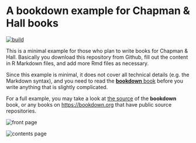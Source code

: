# A bookdown example for Chapman & Hall books

[![build](https://github.com/fawda123/micromap-bookdown-crc/workflows/build/badge.svg)](https://github.com/fawda123/micromap-bookdown-crc/actions)

This is a minimal example for those who plan to write books for Chapman & Hall. Basically you download this repository from Github, fill out the content in R Markdown files, and add more Rmd files as necessary.

Since this example is minimal, it does not cover all technical details (e.g. the Markdown syntax), and you need to read the [**bookdown** book](https://bookdown.org/yihui/bookdown) before you write anything that is slightly complicated.

For a full example, you may take a look at [the source](https://github.com/rstudio/bookdown/tree/master/inst/examples) of the **bookdown** book, or any books on https://bookdown.org that have public source repositories.

![front page](https://user-images.githubusercontent.com/163582/43735138-808971fe-997f-11e8-987a-180b5baacefd.png)

![contents page](https://user-images.githubusercontent.com/163582/43735153-8e6c9f94-997f-11e8-92e3-9fcb8db321c6.png)
